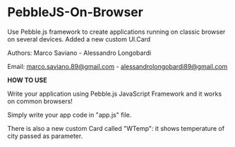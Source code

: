 PebbleJS-On-Browser
===================

Use Pebble.js framework to create applications running on classic browser on several devices. Added a new custom UI.Card

Authors: Marco Saviano - Alessandro Longobardi

Email: marco.saviano.89@gmail.com - alessandrolongobardi89@gmail.com

<b>HOW TO USE</b>

Write your application using Pebble.js JavaScript Framework and it works on common browsers!

Simply write your app code in "app.js" file.

There is also a new custom Card called "WTemp": it shows temperature of city passed as parameter.
